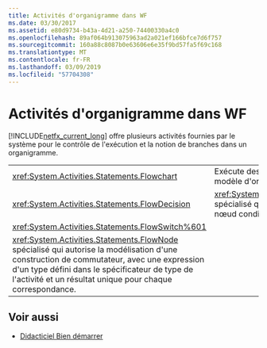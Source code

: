 ```yaml
---
title: Activités d'organigramme dans WF
ms.date: 03/30/2017
ms.assetid: e80d9734-b43a-4d21-a250-74400330a4c0
ms.openlocfilehash: 89af064b913075963ad2a021ef166bfce7d6f757
ms.sourcegitcommit: 160a88c8087b0e63606e6e35f9bd57fa5f69c168
ms.translationtype: MT
ms.contentlocale: fr-FR
ms.lasthandoff: 03/09/2019
ms.locfileid: "57704308"
---
```

# <a name="flowchart-activities-in-wf"></a>Activités d'organigramme dans WF
[!INCLUDE[netfx_current_long](../../../includes/netfx-current-long-md.md)] offre plusieurs activités fournies par le système pour le contrôle de l'exécution et la notion de branches dans un organigramme.  
  
|||  
|-|-|  
|<xref:System.Activities.Statements.Flowchart>|Exécute des activités contenues à l'aide du modèle d'organigramme familier.|  
|<xref:System.Activities.Statements.FlowDecision>|<xref:System.Activities.Statements.FlowNode> spécialisé qui permet de modéliser un nœud conditionnel avec deux résultats.|  
|<xref:System.Activities.Statements.FlowSwitch%601>|
  <xref:System.Activities.Statements.FlowNode> spécialisé qui autorise la modélisation d'une construction de commutateur, avec une expression d'un type défini dans le spécificateur de type de l'activité et un résultat unique pour chaque correspondance.|  
  
## <a name="see-also"></a>Voir aussi
- [Didacticiel Bien démarrer](getting-started-tutorial.md)
